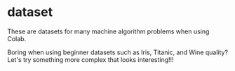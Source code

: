 # dataset
These are datasets for many machine algorithm problems when using Colab.

Boring when using beginner datasets such as Iris, Titanic, and Wine quality? Let's try something more complex that looks interesting!!!
